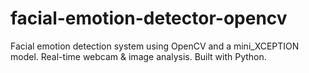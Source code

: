 # facial-emotion-detector-opencv
Facial emotion detection system using OpenCV and a mini_XCEPTION model. Real-time webcam &amp; image analysis. Built with Python.
